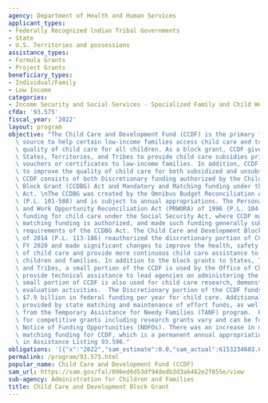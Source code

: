 ```yaml
---
agency: Department of Health and Human Services
applicant_types:
- Federally Recognized lndian Tribal Governments
- State
- U.S. Territories and possessions
assistance_types:
- Formula Grants
- Project Grants
beneficiary_types:
- Individual/Family
- Low Income
categories:
- Income Security and Social Services - Specialized Family and Child Welfare Services
cfda: '93.575'
fiscal_year: '2022'
layout: program
objective: "The Child Care and Development Fund (CCDF) is the primary federal funding\
  \ source to help certain low-income families access child care and to improve the\
  \ quality of child care for all children. As a block grant, CCDF gives funding to\
  \ States, Territories, and Tribes to provide child care subsidies primarily through\
  \ vouchers or certificates to low-income families. In addition, CCDF funds are used\
  \ to improve the quality of child care for both subsidized and unsubsidized children.\
  \ CCDF consists of both Discretionary funding authorized by the Child Care and Development\
  \ Block Grant (CCDBG) Act and Mandatory and Matching funding under the Social Security\
  \ Act. \nThe CCDBG was created by the Omnibus Budget Reconciliation Act of 1990\
  \ (P.L. 101-508) and is subject to annual appropriations. The Personal Responsibility\
  \ and Work Opportunity Reconciliation Act (PRWORA) of 1996 (P.L. 104-193) consolidated\
  \ funding for child care under the Social Security Act, where CCDF mandatory and\
  \ matching funding is authorized, and made such funding generally subject to the\
  \ requirements of the CCDBG Act. The Child Care and Development Block Grant Act\
  \ of 2014 (P.L. 113-186) reauthorized the discretionary portion of CCDF through\
  \ FY 2020 and made significant changes to improve the health, safety, and quality\
  \ of child care and provide more continuous child care assistance to low-income\
  \ children and families. In addition to the block grants to States, Territories\
  \ and Tribes, a small portion of the CCDF is used by the Office of Child Care to\
  \ provide technical assistance to lead agencies on administering the program.  A\
  \ small portion of CCDF is also used for child care research, demonstration and\
  \ evaluation activities.  The Discretionary portion of the CCDF funds provides about\
  \ $7.9 billion in federal funding per year for child care. Additional funding is\
  \ provided by state matching and maintenance of effort funds, as well as funds transferred\
  \ from the Temporary Assistance for Needy Families (TANF) program.  Requirements\
  \ for competitive grants including research grants vary and can be found in the\
  \ Notice of Funding Opportunities (NOFOs). There was an increase in mandatory and\
  \ matching funding for CCDF, which is a permanent annual appropriation and is detailed\
  \ in Assistance Listing 93.596."
obligations: '[{"x":"2022","sam_estimate":0.0,"sam_actual":6153234603.0,"usa_spending_actual":6091775072.3},{"x":"2023","sam_estimate":8012519585.0,"sam_actual":0.0,"usa_spending_actual":7731139113.12},{"x":"2024","sam_estimate":8012519585.0,"sam_actual":0.0,"usa_spending_actual":0.0}]'
permalink: /program/93.575.html
popular_name: Child Care and Development Fund (CCDF)
sam_url: https://sam.gov/fal/096ed6d53df94dedb3d3a6462e2f855e/view
sub-agency: Administration for Children and Families
title: Child Care and Development Block Grant
---
```

